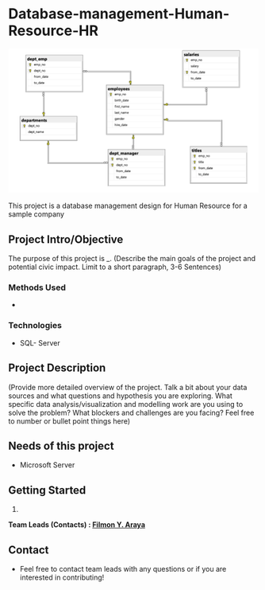 
# Database-management-Human-Resource-HR
![Demo HR_Database](https://github.com/Filaraya/Database-management-HR-project/blob/main/Demo%20HR_Database.png)

This project is a database management design for Human Resource for a sample company
## Project Intro/Objective
The purpose of this project is _. (Describe the main goals of the project and potential civic impact. Limit to a short paragraph, 3-6 Sentences)

### Methods Used
*
### Technologies
* SQL- Server

## Project Description
(Provide more detailed overview of the project.  Talk a bit about your data sources and what questions and hypothesis you are exploring. What specific data analysis/visualization and modelling work are you using to solve the problem? What blockers and challenges are you facing?  Feel free to number or bullet point things here)

## Needs of this project

- Microsoft Server

## Getting Started

1.

**Team Leads (Contacts) : [Filmon Y. Araya](https://github.com/[filaraya)**

## Contact
* Feel free to contact team leads with any questions or if you are interested in contributing!
